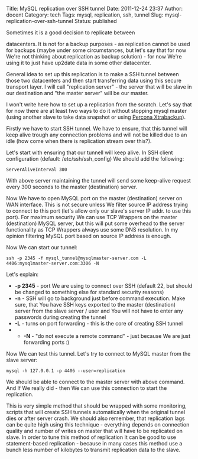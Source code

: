 Title: MySQL replication over SSH tunnel
Date: 2011-12-24 23:37
Author: docent
Category: tech
Tags: mysql, replication, ssh, tunnel
Slug: mysql-replication-over-ssh-tunnel
Status: published

<!--:en-->Sometimes it is a good decision to replicate between
datacenters. It is not for a backup purposes - as replication cannot be
used for backups (maybe under some circumstances, but let's say that for
now We're not thinking about replication as backup solution) - for now
We're using it to just have up2date data in some other datacenter.

General idea to set up this replication is to make a SSH tunnel between
those two datacenters and then start transferring data using this secure
transport layer. I will call "replication server" - the server that will
be slave in our destination and "the master server" will be our master.

I won't write here how to set up a replication from the scratch. Let's
say that for now there are at least two ways to do it without stopping
mysql master (using another slave to take data snapshot or using
[Percona
Xtrabackup](http://www.percona.com/doc/percona-xtrabackup/howtos/setting_up_replication.html)).

Firstly we have to start SSH tunnel. We have to ensure, that this tunnel
will keep alive trough any connection problems and will not be killed
due to an idle (how come when there is replication stream over this?).

Let's start with ensuring that our tunnell will keep alive. In SSH
client configuration (default: /etc/ssh/ssh\_config) We should add the
following:

    ServerAliveInterval 300

</code>

With above server maintaining the tunnel will send some keep-alive
request every 300 seconds to the master (destination) server.

Now We have to open MySQL port on the master (destination) server on WAN
interface. This is not secure unless We filter source IP address trying
to connect to this port (let's allow only our slave's server IP addr. to
use this port). For maximum security We can use TCP Wrappers on the
master (destination) MySQL server, but this will put some overhead to
the server functionality as TCP Wrappers always use some DNS resolution.
In my opinion filtering MySQL port based on source IP address is enough.

Now We can start our tunnel:

    ssh -p 2345 -f mysql_tunnel@mysqlmaster-server.com -L 4406:mysqlmaster-server.com:3306 -N

</code>

Let's explain:

-   **-p 2345** - port We are using to connect over SSH (default 22, but
    should be changed to something else for standard security reasons)
-   **-n** - SSH will go to background just before command execution.
    Make sure, that You have SSH keys exported to the
    master (destination) server from the slave server / user and You
    will not have to enter any passwords during creating the tunnel
-   **-L** - turns on port forwarding - this is the core of creating SSH
    tunnel
-   -   **-N** - "do not execute a remote command" - just because We are
    just forwarding ports :)

Now We can test this tunnel. Let's try to connect to MySQL master from
the slave server:

    mysql -h 127.0.0.1 -p 4406 --user=replication

</code>

We should be able to connect to the master server with above command.
And If We really did - then We can use this connection to start the
replication.

This is very simple method that should be wrapped with some monitoring,
scripts that will create SSH tunnels automatically when the original
tunnel dies or after server crash. We should also remember, that
replication lags can be quite high using this technique - everything
depends on connection quality and number of writes on master that will
have to be replicated on slave. In order to tune this method of
replication It can be good to use statement-based replication - because
in many cases this method use a bunch less number of kilobytes to
transmit replication data to the slave.<!--:-->
